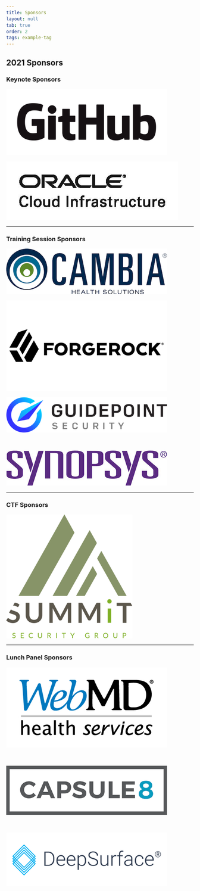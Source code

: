 ```yaml
---
title: Sponsors
layout: null
tab: true
order: 2
tags: example-tag
---
```


## 2021 Sponsors

### Keynote Sponsors
![Github Logo](sponsors/GitHub_1-Keynote.png "Github Logo")

![Oracle Logo](sponsors/Oracle_1-Keynote.jpg "Oracle Logo")

---

### Training Session Sponsors

![Cambia Health Solutions Logo](sponsors/Cambia_1-Session.jpeg "Cambia Health Solutions Logo")

![ForgeRock Logo](sponsors/Forgerock_1-Session.png "ForgeRock Logo")

![Guidepoint Security Logo](sponsors/Guidepoint-Session.png "Guidepoint Security Logo")

<br>

![Synopsys Logo](sponsors/Synopsys-Session.jpeg "Synopsys Logo")

---

### CTF Sponsors
![Summit Security Group LLC Logo](sponsors/Summit_logo-MAIN_tdm.svg "Summit Security Group LLC Logo")

---

### Lunch Panel Sponsors
![WebMD Health Services Logo](sponsors/WebMD-LunchPanel.jpg "WebMD Health Services Logo")

<br>

![Capsule8 Logo](sponsors/Capsule-LunchPanel.png "Capsule8 Logo")

<br>

![DeepSurface Security Logo](sponsors/DeepSurface-LunchPanel.png "DeepSurface Security Logo")